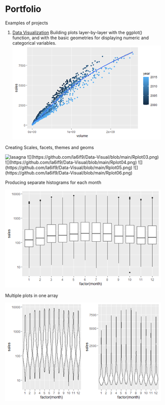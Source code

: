 # Portfolio

Examples of projects

1. [Data Visualization](https://github.com/la6if9/Data-Visual) 
Building plots layer-by-layer with the ggplot() function, and with the basic geometries for displaying numeric and categorical variables.
![](https://github.com/la6if9/Data-Visual/blob/main/Rplot01.png?raw=true)


Creating Scales, facets, themes and geoms

<img src="./main/Rplot03.png" alt="lasagna">
![](https://github.com/la6if9/Data-Visual/blob/main/Rplot03.png)
![](https://github.com/la6if9/Data-Visual/blob/main/Rplot04.png)
![](https://github.com/la6if9/Data-Visual/blob/main/Rplot05.png)
![](https://github.com/la6if9/Data-Visual/blob/main/Rplot06.png)


Producing separate histograms for each month


![](https://github.com/la6if9/Data-Visual/blob/main/Rplot07.png)


Multiple plots in one array


![](https://github.com/la6if9/Data-Visual/blob/main/Rplot08.png)
